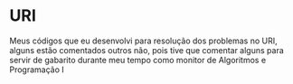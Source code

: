 # URI
Meus códigos que eu desenvolvi para resolução dos problemas no URI, alguns estão comentados outros não, pois tive que comentar alguns para servir de gabarito durante meu tempo como monitor de Algoritmos e Programação I  

